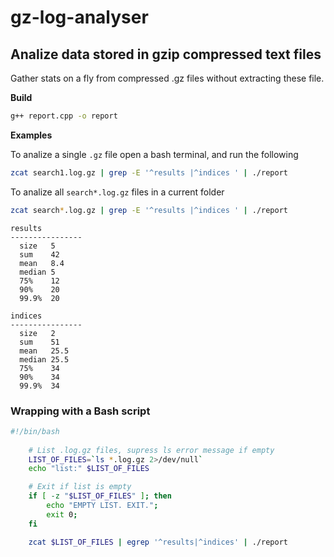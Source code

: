 # gz-log-analyser

## Analize data stored in gzip compressed text files 

Gather stats on a fly from compressed .gz files without extracting these file.

**Build**

```bash
g++ report.cpp -o report
```

**Examples**

To analize a single `.gz` file open a bash terminal, and run the following

```bash
zcat search1.log.gz | grep -E '^results |^indices ' | ./report
```

To analize all `search*.log.gz` files in a current folder

```bash
zcat search*.log.gz | grep -E '^results |^indices ' | ./report
```

```
results
----------------
  size   5
  sum    42
  mean   8.4
  median 5
  75%    12
  90%    20
  99.9%  20

indices
----------------
  size   2
  sum    51
  mean   25.5
  median 25.5
  75%    34
  90%    34
  99.9%  34
```

### Wrapping with a Bash script

```bash
#!/bin/bash
	
	# List .log.gz files, supress ls error message if empty
	LIST_OF_FILES=`ls *.log.gz 2>/dev/null`
	echo "list:" $LIST_OF_FILES

	# Exit if list is empty
	if [ -z "$LIST_OF_FILES" ]; then
		echo "EMPTY LIST. EXIT.";
		exit 0;
	fi

	zcat $LIST_OF_FILES | egrep '^results|^indices' | ./report
```
